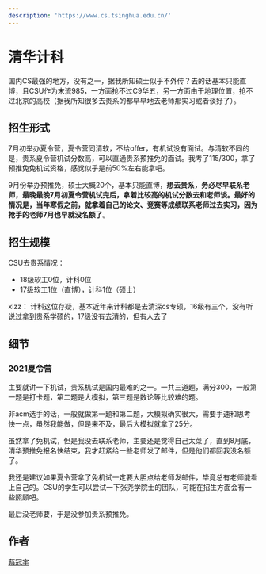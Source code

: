 ```yaml
---
description: 'https://www.cs.tsinghua.edu.cn/'
---
```


# 清华计科

国内CS最强的地方，没有之一，据我所知硕士似乎不外传？去的话基本只能直博，且CSU作为末流985，一方面抢不过C9华五，另一方面由于地理位置，抢不过北京的高校（据我所知很多去贵系的都早早地去老师那实习或者谈好了）。


## 招生形式

7月初举办夏令营，夏令营同清软，不给offer，有机试没有面试。与清软不同的是，贵系夏令营机试分数高，可以直通贵系预推免的面试。我考了115/300，拿了预推免免机试资格，感觉似乎是前50%左右能拿吧。

9月份举办预推免，硕士大概20个，基本只能直博，**想去贵系，务必尽早联系老师，最晚最晚7月初夏令营机试完后，拿着比较高的机试分数去和老师谈。最好的情况是，当年寒假之前，就拿着自己的论文、竞赛等成绩联系老师过去实习，因为抢手的老师7月也早就没名额了**。



## 招生规模

CSU去贵系情况：
- 18级软工0位，计科0位
- 17级软工1位（直博），计科1位（硕士）

xlzz： 计科这位存疑，基本近年来计科都是去清深cs专硕，16级有三个，没有听说过拿到贵系学硕的，17级没有去清的，但有人去了

## 细节

### 2021夏令营

主要就讲一下机试，贵系机试是国内最难的之一。一共三道题，满分300，一般第一题是打卡题，第二题是大模拟，第三题是数论等比较难的题。

非acm选手的话，一般就做第一题和第二题，大模拟确实很大，需要手速和思考快一点，虽然我能做，但是来不及，最后大模拟就拿了25分。

虽然拿了免机试，但是我没去联系老师，主要还是觉得自己太菜了，直到8月底，清华预推免报名快结束，我才赶紧给一些老师发了邮件，但是他们都回我没名额了。

我还是建议如果夏令营拿了免机试一定要大胆点给老师发邮件，毕竟总有老师能看上自己的。CSU的学生可以尝试一下张尧学院士的团队，可能在招生方面会有一些照顾吧。

最后没老师要，于是没参加贵系预推免。

## 作者

[蔡冠宇](../zuo-zhe-lian-xi-fang-shi.md#蔡冠宇)
